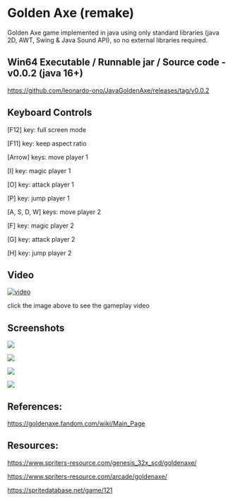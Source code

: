# Golden Axe (remake)

Golden Axe game implemented in java using only standard libraries (java 2D, AWT, Swing & Java Sound API), so no external libraries required.


## Win64 Executable / Runnable jar / Source code - v0.0.2 (java 16+)

https://github.com/leonardo-ono/JavaGoldenAxe/releases/tag/v0.0.2


## Keyboard Controls

[F12] key: full screen mode

[F11] key: keep aspect ratio




[Arrow] keys: move player 1

[I] key: magic player 1

[O] key: attack player 1 

[P] key: jump player 1




[A, S, D, W] keys: move player 2

[F] key: magic player 2

[G] key: attack player 2 

[H] key: jump player 2


## Video

[![video](http://img.youtube.com/vi/uevIVLNhQqs/0.jpg)](http://www.youtube.com/watch?v=uevIVLNhQqs)

click the image above to see the gameplay video


## Screenshots

![](https://raw.githubusercontent.com/leonardo-ono/JavaGoldenAxe/master/screenshots/screenshot_1.png)

![](https://raw.githubusercontent.com/leonardo-ono/JavaGoldenAxe/master/screenshots/screenshot_2.png)

![](https://raw.githubusercontent.com/leonardo-ono/JavaGoldenAxe/master/screenshots/screenshot_3.png)

![](https://raw.githubusercontent.com/leonardo-ono/JavaGoldenAxe/master/screenshots/screenshot_0.png)


## References:

https://goldenaxe.fandom.com/wiki/Main_Page


## Resources:

https://www.spriters-resource.com/genesis_32x_scd/goldenaxe/

https://www.spriters-resource.com/arcade/goldenaxe/

https://spritedatabase.net/game/121


